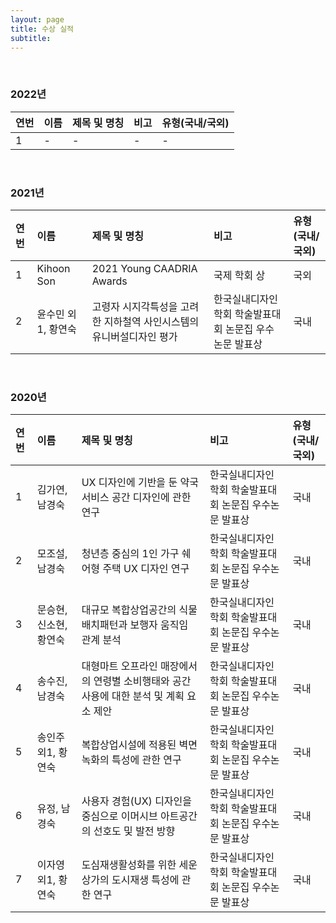 ```yaml
---
layout: page
title: 수상 실적
subtitle:
---
```


<br>

### 2022년

| 연번 | 이름 | 제목 및 명칭 | 비고 | 유형(국내/국외) |
| :------ |:--- | :--- | :--- | :--- |
| 1 | - | - | - | - |

<br>

### 2021년

| 연번 | 이름 | 제목 및 명칭 | 비고 | 유형(국내/국외) |
| :------ |:--- | :--- | :--- | :--- |
| 1 | Kihoon Son | 2021 Young CAADRIA Awards | 국제 학회 상 | 국외 |
| 2 | 윤수민 외1, 황연숙 | 고령자 시지각특성을 고려한 지하철역 사인시스템의 유니버설디자인 평가 | 한국실내디자인학회 학술발표대회 논문집 우수논문 발표상 | 국내 |

<br>

### 2020년

| 연번 | 이름 | 제목 및 명칭 | 비고 | 유형(국내/국외) |
| :------ |:--- | :--- | :--- | :--- |
| 1 | 김가연, 남경숙 | UX 디자인에 기반을 둔 약국 서비스 공간 디자인에 관한 연구 | 한국실내디자인학회 학술발표대회 논문집 우수논문 발표상 | 국내 |
| 2 | 모조설, 남경숙 | 청년층 중심의 1인 가구 쉐어형 주택 UX 디자인 연구 | 한국실내디자인학회 학술발표대회 논문집 우수논문 발표상 | 국내 |
| 3 | 문승현, 신소현, 황연숙 | 대규모 복합상업공간의 식물배치패턴과 보행자 움직임 관계 분석 | 한국실내디자인학회 학술발표대회 논문집 우수논문 발표상 | 국내 |
| 4 | 송수진, 남경숙 | 대형마트 오프라인 매장에서의 연령별 소비행태와 공간 사용에 대한 분석 및 계획 요소 제안 | 한국실내디자인학회 학술발표대회 논문집 우수논문 발표상 | 국내 |
| 5 | 송인주 외1, 황연숙| 복합상업시설에 적용된 벽면녹화의 특성에 관한 연구 | 한국실내디자인학회 학술발표대회 논문집 우수논문 발표상 | 국내 |
| 6 | 유정, 남경숙 | 사용자 경험(UX) 디자인을 중심으로 이머시브 아트공간의 선호도 및 발전 방향 | 한국실내디자인학회 학술발표대회 논문집 우수논문 발표상 | 국내 |
| 7 | 이자영 외1, 황연숙 | 도심재생활성화를 위한 세운상가의 도시재생 특성에 관한 연구 | 한국실내디자인학회 학술발표대회 논문집 우수논문 발표상 | 국내 |

<br>
